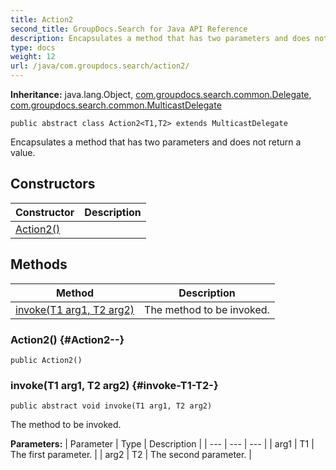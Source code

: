 ```yaml
---
title: Action2
second_title: GroupDocs.Search for Java API Reference
description: Encapsulates a method that has two parameters and does not return a value.
type: docs
weight: 12
url: /java/com.groupdocs.search/action2/
---
```

**Inheritance:**
java.lang.Object, [com.groupdocs.search.common.Delegate](../../com.groupdocs.search.common/delegate), [com.groupdocs.search.common.MulticastDelegate](../../com.groupdocs.search.common/multicastdelegate)
```
public abstract class Action2<T1,T2> extends MulticastDelegate
```

Encapsulates a method that has two parameters and does not return a value.
## Constructors

| Constructor | Description |
| --- | --- |
| [Action2()](#Action2--) |  |
## Methods

| Method | Description |
| --- | --- |
| [invoke(T1 arg1, T2 arg2)](#invoke-T1-T2-) | The method to be invoked. |
### Action2() {#Action2--}
```
public Action2()
```


### invoke(T1 arg1, T2 arg2) {#invoke-T1-T2-}
```
public abstract void invoke(T1 arg1, T2 arg2)
```


The method to be invoked.

**Parameters:**
| Parameter | Type | Description |
| --- | --- | --- |
| arg1 | T1 | The first parameter. |
| arg2 | T2 | The second parameter. |

